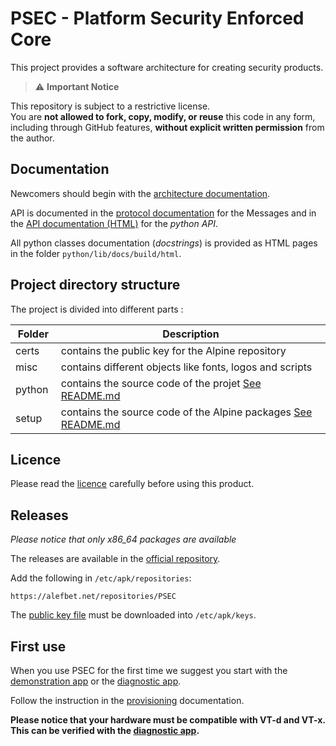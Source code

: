 # PSEC - Platform Security Enforced Core

This project provides a software architecture for creating security products.

> ⚠️ **Important Notice**

This repository is subject to a restrictive license.  
You are **not allowed to fork, copy, modify, or reuse** this code in any form, including through GitHub features, **without explicit written permission** from the author.

## Documentation

Newcomers should begin with the [architecture documentation](python/lib/docs/source/markdown/architecture.md).

API is documented in the [protocol documentation](python/lib/docs/source/markdown/protocol.md) for the Messages and in the [API documentation (HTML)](python/lib/docs/build/html/api.html) for the *python API*.

All python classes documentation (*docstrings*) is provided as HTML pages in the folder `python/lib/docs/build/html`.

## Project directory structure

The project is divided into different parts :

| Folder | Description|
|--|--|
| certs | contains the public key for the Alpine repository |
| misc | contains different objects like fonts, logos and scripts |
| python | contains the source code of the projet [See README.md](python/README.md) |
| setup | contains the source code of the Alpine packages [See README.md](setup/README.md) |

## Licence

Please read the [licence](python/lib/LICENCE.md) carefully before using this product. 

## Releases

*Please notice that only x86_64 packages are available*

The releases are available in the [official repository](https://alefbet.net/repositories/PSEC).

Add the following in `/etc/apk/repositories`:
```
https://alefbet.net/repositories/PSEC
```

The [public key file](misc/psec.rsa.pub) must be downloaded into `/etc/apk/keys`.

## First use

When you use PSEC for the first time we suggest you start with the [demonstration app](python/demo/README.md) or the [diagnostic app](python/diag/README.md).

Follow the instruction in the [provisioning](python/lib/docs/source/markdown/provisioning.md) documentation.

**Please notice that your hardware must be compatible with VT-d and VT-x. This can be verified with the [diagnostic app](python/diag/README.md).**